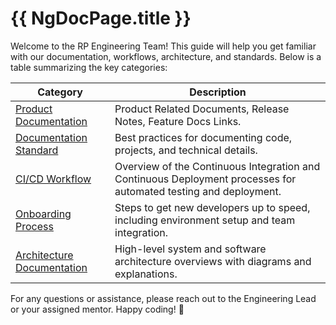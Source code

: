 # {{ NgDocPage.title }}

Welcome to the RP Engineering Team! This guide will help you get familiar with our documentation, workflows, architecture, and standards. Below is a table summarizing the key categories:

| **Category**                | **Description**                                                                                                   |
|----------------------------|-------------------------------------------------------------------------------------------------------------------|
| [Product Documentation](/product-documentation) | Product Related Documents, Release Notes, Feature Docs Links.                                                    |
| [Documentation Standard](/documentation-standard) | Best practices for documenting code, projects, and technical details.                                                    |
| [CI/CD Workflow](/ci-cd-workflow)                 | Overview of the Continuous Integration and Continuous Deployment processes for automated testing and deployment.           |
| [Onboarding Process](/onboarding-process)         | Steps to get new developers up to speed, including environment setup and team integration.                                |
| [Architecture Documentation](/architecture-documentation) | High-level system and software architecture overviews with diagrams and explanations.                        |


For any questions or assistance, please reach out to the Engineering Lead or your assigned mentor. Happy coding! 🚀

